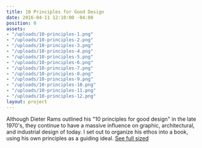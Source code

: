 ```yaml
---
title: 10 Principles for Good Design
date: 2016-04-11 12:10:00 -04:00
position: 0
assets:
- "/uploads/10-principles-1.png"
- "/uploads/10-principles-2.png"
- "/uploads/10-principles-3.png"
- "/uploads/10-principles-4.png"
- "/uploads/10-principles-5.png"
- "/uploads/10-principles-6.png"
- "/uploads/10-principles-7.png"
- "/uploads/10-principles-8.png"
- "/uploads/10-principles-9.png"
- "/uploads/10-principles-10.png"
- "/uploads/10-principles-11.png"
- "/uploads/10-principles-12.png"
layout: project
---
```


Although Dieter Rams outlined his "10 principles for good design" in the late 1970's, they continue to have a massive influence on graphic, architectural, and industrial design of today. I set out to organize his ethos into a book, using his own principles as a guiding ideal. [See full sized](/uploads/10%20Principles.pdf)
